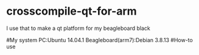# crosscompile-qt-for-arm
I use that to make a qt platform for my beagleboard black

#My system
PC:Ubuntu 14.04.1
Beagleboard(arm7):Debian 3.8.13
#How-to use

